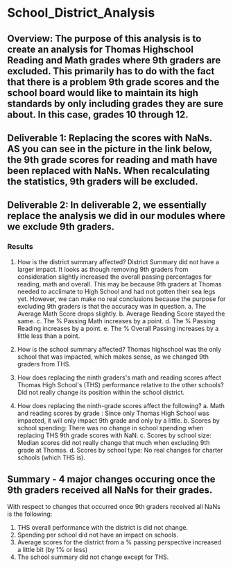 # School_District_Analysis
## Overview: The purpose of this analysis is to create an analysis for Thomas Highschool Reading and Math grades where 9th graders are excluded. This primarily has to do with the fact that there is a problem 9th grade scores and the school board would like to maintain its high standards by only including grades they are sure about. In this case, grades 10 through 12. 
## Deliverable 1: Replacing the scores with NaNs. AS you can see in the picture in the link below, the 9th grade scores for reading and math have been replaced with NaNs. When recalculating the statistics, 9th graders will be excluded. 


## Deliverable 2: In deliverable 2, we essentially replace the analysis we did in our modules where we exclude 9th graders. 
### Results
1. How is the district summary affected? District Summary did not have a larger impact. It looks as though removing 9th graders from consideration slightly increased the overall passing percentages for reading, math and overall. This may be because 9th graders at Thomas needed to acclimate to High School and had not gotten their sea legs yet. However, we can make no real conclusions because the purpose for excluding 9th graders is that the accuracy was in question. 
   a. The Average Math Score drops slightly. 
   b. Average Reading Score stayed the same. 
   c. The % Passing Math increases by a point. 
   d. The % Passing Reading increases by a point.
   e. The % Overall Passing increases by a little less than a point. 

2. How is the school summary affected? Thomas highschool was the only school that was impacted, which makes sense, as we changed 9th graders from THS. 
3. How does replacing the ninth graders's math and reading scores affect Thomas High School's (THS) performance relative to the other schools? Did not really change its position within the school district. 
4. How does replacing the ninth-grade scores affect the following? 
   a. Math and reading scores by grade : Since only Thomas High School was impacted, it will only impact 9th grade and only by a little. 
   b. Scores by school spending: There was no change in school spending when replacing THS 9th grade scores with NaN. 
   c. Scores by school size: Median scores did not really change that much when excluding 9th grade at Thomas.
   d. Scores by school type: No real changes for charter schools (which THS is).  

## Summary - 4 major changes occuring once the 9th graders received all NaNs for their grades.    
With respect to changes that occurred once 9th graders received all NaNs is the following: 
1. THS overall performance with the district is did not change. 
2. Spending per school did not have an impact on schools. 
3. Average scores for the district from a % passing perspective increased a little bit (by 1% or less) 
4. The school summary did not change except for THS. 
